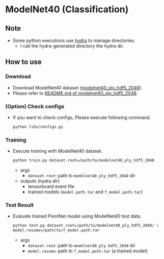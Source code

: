 # ModelNet40 (Classification)
## Note
- Some python executions use [hydra](https://github.com/facebookresearch/hydra) to manage directories.
  - I call the hydra-generated directory the hydra dir.

## How to use
### Download
- Download ModelNet40 dataset ([modelnet40_ply_hdf5_2048](https://shapenet.cs.stanford.edu/media/modelnet40_ply_hdf5_2048.zip)).
- Please refer to [README.md of modelnet40_ply_hdf5_2048](../../tools/modelnet40_ply_hdf5_2048/README.md).

### (Option) Check configs
- If you want to check configs, Please execute following command.
  ```bash
  python libs/configs.py
  ```

### Training
- Execute training with ModelNet40 dataset.
  ```bash
  python train.py dataset.root=/path/to/modelnet40_ply_hdf5_2048
  ```
  - args
    - `dataset.root`: path to `modelnet40_ply_hdf5_2048` dir
  - outputs (hydra dir)
    - tensorboard event file
    - trained models (`model.path.tar` and `f_model.path.tar`)

### Test Result
- Evaluate trained PointNet model using ModelNet40 test data.
  ```bash
  python test.py dataset.root=/path/to/modelnet40_ply_hdf5_2048/ \
  model.resume=/path/to/f_model.path.tar
  ```
  - args
    - `dataset.root`: path to `modelnet40_ply_hdf5_2048` dir
    - `model.resume`: path to `f_model.path.tar` (a trained model)


